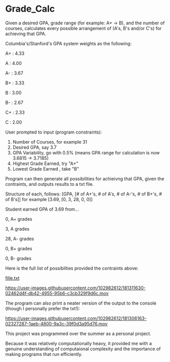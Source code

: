 # Grade_Calc
Given a desired GPA, grade range (for example: A+ -> B), and the number of courses, calculates every possible arrangement of (A's, B's and/or C's) for achieving that GPA. 

Columbia's/Stanford's GPA system weights as the following:

A+ : 4.33

A  : 4.00

A- : 3.67

B+ : 3.33

B  : 3.00

B- : 2.67

C+ : 2.33

C  : 2.00


User prompted to input (program constraints):

1) Number of Courses, for example 31
2) Desired GPA, say 3.7
3) GPA Variability, go with 0.5% (means GPA range for calculation is now 3.6815 -> 3.7185)
4) Highest Grade Earned, try "A+"
5) Lowest Grade Earned , take "B"

Program can then generate all possibilities for achieivng that GPA, given the contraints, and outputs results to a txt file.

Structure of each, follows: [GPA, [# of A+'s, # of A's, # of A-'s, # of B+'s, # of B's]] for example [3.69, [0, 3, 28, 0, 0]]

Student earned GPA of 3.69
from...

0, A+ grades

3, A grades

28, A- grades

0, B+ grades

0, B- grades


Here is the full list of possibilties provided the contraints above:

[fille.txt](https://github.com/shaylchetty/Grade_Calc/files/9201104/fille.txt)


https://user-images.githubusercontent.com/102982612/181311630-02462d4f-db42-4955-95b6-c3cb329f9d6c.mov



The program can also print a neater version of the output to the console (though I personally prefer the txt!):


https://user-images.githubusercontent.com/102982612/181306163-02327287-1aeb-4800-9a3c-39f0d3a95d76.mov


This project was programmed over the summer as a personal project. 

Because it was relatively computationally heavy, it provided me with a genuine understanding of computaional complexity and the importance of making programs that run efficiently.

